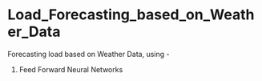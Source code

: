 # Load_Forecasting_based_on_Weather_Data
Forecasting load based on Weather Data, using - 

1. Feed Forward Neural Networks
